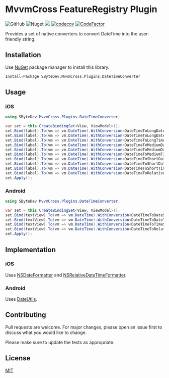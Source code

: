 # MvvmCross FeatureRegistry Plugin
![GitHub](https://img.shields.io/github/license/SByteDev/Net.MvvmCross.Plugins.DateTimeConverter.svg)
![Nuget](https://img.shields.io/nuget/v/SByteDev.MvvmCross.Plugins.DateTimeConverter.svg)
![](https://github.com/SByteDev/Net.MvvmCross.Plugins.DateTimeConverter/workflows/Build/badge.svg)
[![codecov](https://codecov.io/gh/SByteDev/Net.MvvmCross.lugins.DateTimeConverter/branch/master/graph/badge.svg)](https://codecov.io/gh/SByteDev/Net.MvvmCross.lugins.DateTimeConverter)
[![CodeFactor](https://www.codefactor.io/repository/github/sbytedev/net.mvvmcross.plugins.datetimeconverter/badge)](https://www.codefactor.io/repository/github/sbytedev/net.mvvmcross.plugins.datetimeconverter)

Provides a set of native converters to convert DateTime into the user-friendly string.

## Installation

Use [NuGet](https://www.nuget.org) package manager to install this library.

```bash
Install-Package SByteDev.MvvmCross.Plugins.DateTimeConverter
```

## Usage

### iOS
```cs
using SByteDev.MvvmCross.Plugins.DateTimeConverter;

var set = this.CreateBindingSet<View, ViewModel>();
set.Bind(label).To(vm => vm.DateTime).WithConversion<DateTimeToLongDateStringValueConverter>();
set.Bind(label).To(vm => vm.DateTime).WithConversion<DateTimeToLongDateTimeStringValueConverter>();
set.Bind(label).To(vm => vm.DateTime).WithConversion<DateTimeToLongTimeStringValueConverter>();
set.Bind(label).To(vm => vm.DateTime).WithConversion<DateTimeToMediumDateStringValueConverter>();
set.Bind(label).To(vm => vm.DateTime).WithConversion<DateTimeToMediumDateTimeStringValueConverter>();
set.Bind(label).To(vm => vm.DateTime).WithConversion<DateTimeToMediumTimeStringValueConverter>();
set.Bind(label).To(vm => vm.DateTime).WithConversion<DateTimeToShortDateStringValueConverter>();
set.Bind(label).To(vm => vm.DateTime).WithConversion<DateTimeToShortDateTimeStringValueConverter>();
set.Bind(label).To(vm => vm.DateTime).WithConversion<DateTimeToShortTimeStringValueConverter>();
set.Bind(label).To(vm => vm.DateTime).WithConversion<DateTimeToRelativeDateTimeStringValueConverter>();
set.Apply();
```

### Android
```cs
using SByteDev.MvvmCross.Plugins.DateTimeConverter;

var set = this.CreateBindingSet<View, ViewModel>();
set.Bind(textView).To(vm => vm.DateTime).WithConversion<DateTimeToDateStringValueConverter>();
set.Bind(textView).To(vm => vm.DateTime).WithConversion<DateTimeToDateTimeStringValueConverter>();
set.Bind(textView).To(vm => vm.DateTime).WithConversion<DateTimeToTimeStringValueConverter>();
set.Bind(textView).To(vm => vm.DateTime).WithConversion<DateTimeToRelativeStringValueConverter>();
set.Apply();
```

## Implementation

### iOS

Uses [NSDateFormatter](https://developer.apple.com/documentation/foundation/nsdateformatter) and [NSRelativeDateTimeFormatter](https://developer.apple.com/documentation/foundation/nsrelativedatetimeformatter).

### Android

Uses [DateUtils](https://developer.android.com/reference/android/text/format/DateUtils).

## Contributing
Pull requests are welcome. For major changes, please open an issue first to discuss what you would like to change.

Please make sure to update the tests as appropriate.

## License
[MIT](https://choosealicense.com/licenses/mit/)
